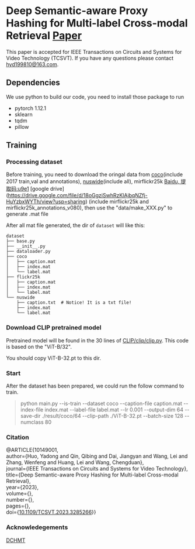 # Deep Semantic-aware Proxy Hashing for Multi-label Cross-modal Retrieval [Paper](https://ieeexplore.ieee.org/document/10149001)
This paper is accepted for IEEE Transactions on Circuits and Systems for Video Technology (TCSVT).
If you have any questions please contact hyd199810@163.com.

## Dependencies
We use python to build our code, you need to install those package to run

- pytorch 1.12.1
- sklearn
- tqdm
- pillow

## Training

### Processing dataset
Before training, you need to download the oringal data from [coco](https://cocodataset.org/#download)(include 2017 train,val and annotations), [nuswide](https://lms.comp.nus.edu.sg/wp-content/uploads/2019/research/nuswide/NUS-WIDE.html)(include all), mirflickr25k [Baidu, 提取码:u9e1](https://pan.baidu.com/s/1upgnBNNVfBzMiIET9zPfZQ) [google drive] (https://drive.google.com/file/d/18oGgziSwhRzKlAjbqNZfj-HuYzbxWYTh/view?usp=sharing) (include mirflickr25k and mirflickr25k_annotations_v080), 
then use the "data/make_XXX.py" to generate .mat file

After all mat file generated, the dir of `dataset` will like this:
~~~
dataset
├── base.py
├── __init__.py
├── dataloader.py
├── coco
│   ├── caption.mat 
│   ├── index.mat
│   └── label.mat 
├── flickr25k
│   ├── caption.mat
│   ├── index.mat
│   └── label.mat
└── nuswide
    ├── caption.txt  # Notice! It is a txt file!
    ├── index.mat 
    └── label.mat
~~~

### Download CLIP pretrained model
Pretrained model will be found in the 30 lines of [CLIP/clip/clip.py](https://github.com/openai/CLIP/blob/main/clip/clip.py). This code is based on the "ViT-B/32".

You should copy ViT-B-32.pt to this dir.

### Start

After the dataset has been prepared, we could run the follow command to train.
> python main.py --is-train --dataset coco --caption-file caption.mat --index-file index.mat --label-file label.mat --lr 0.001 --output-dim 64 --save-dir ./result/coco/64 --clip-path ./ViT-B-32.pt --batch-size 128 --numclass 80


### Citation
@ARTICLE{10149001,  
  author={Huo, Yadong and Qin, Qibing and Dai, Jiangyan and Wang, Lei and Zhang, Wenfeng and Huang, Lei and Wang, Chengduan},  
  journal={IEEE Transactions on Circuits and Systems for Video Technology},  
  title={Deep Semantic-aware Proxy Hashing for Multi-label Cross-modal Retrieval},  
  year={2023},  
  volume={},  
  number={},  
  pages={},  
  doi={[10.1109/TCSVT.2023.3285266](https://ieeexplore.ieee.org/document/10149001)}}  


### Acknowledegements
[DCHMT](https://github.com/kalenforn/DCHMT)
